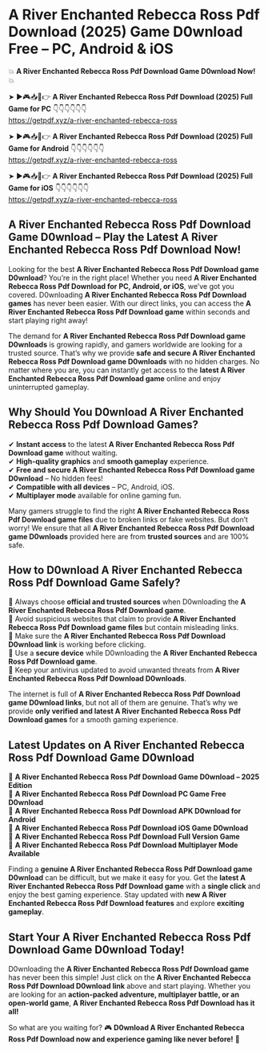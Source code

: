 # A River Enchanted Rebecca Ross Pdf Download (2025) Game D0wnload Free – PC, Android & iOS

💥 **A River Enchanted Rebecca Ross Pdf Download Game D0wnload Now!** 💥  

➤ ►🎮📥📱👉 **A River Enchanted Rebecca Ross Pdf Download (2025) Full Game for PC** 👇👇👇👇👇👇  
https://getpdf.xyz/a-river-enchanted-rebecca-ross  

➤ ►🎮📥📱👉 **A River Enchanted Rebecca Ross Pdf Download (2025) Full Game for Android** 👇👇👇👇👇👇  
https://getpdf.xyz/a-river-enchanted-rebecca-ross  

➤ ►🎮📥📱👉 **A River Enchanted Rebecca Ross Pdf Download (2025) Full Game for iOS** 👇👇👇👇👇👇  
https://getpdf.xyz/a-river-enchanted-rebecca-ross  

## A River Enchanted Rebecca Ross Pdf Download Game D0wnload – Play the Latest A River Enchanted Rebecca Ross Pdf Download Now!

Looking for the best **A River Enchanted Rebecca Ross Pdf Download game D0wnload**? You’re in the right place! Whether you need **A River Enchanted Rebecca Ross Pdf Download for PC, Android, or iOS**, we’ve got you covered. D0wnloading **A River Enchanted Rebecca Ross Pdf Download games** has never been easier. With our direct links, you can access the **A River Enchanted Rebecca Ross Pdf Download game** within seconds and start playing right away!  

The demand for **A River Enchanted Rebecca Ross Pdf Download game D0wnloads** is growing rapidly, and gamers worldwide are looking for a trusted source. That’s why we provide **safe and secure A River Enchanted Rebecca Ross Pdf Download game D0wnloads** with no hidden charges. No matter where you are, you can instantly get access to the **latest A River Enchanted Rebecca Ross Pdf Download game** online and enjoy uninterrupted gameplay.  

## **Why Should You D0wnload A River Enchanted Rebecca Ross Pdf Download Games?**  

✔ **Instant access** to the latest **A River Enchanted Rebecca Ross Pdf Download game** without waiting.  
✔ **High-quality graphics** and **smooth gameplay** experience.  
✔ **Free and secure A River Enchanted Rebecca Ross Pdf Download game D0wnload** – No hidden fees!  
✔ **Compatible with all devices** – PC, Android, iOS.  
✔ **Multiplayer mode** available for online gaming fun.  

Many gamers struggle to find the right **A River Enchanted Rebecca Ross Pdf Download game files** due to broken links or fake websites. But don’t worry! We ensure that all **A River Enchanted Rebecca Ross Pdf Download game D0wnloads** provided here are from **trusted sources** and are 100% safe.  

## **How to D0wnload A River Enchanted Rebecca Ross Pdf Download Game Safely?**  

📌 Always choose **official and trusted sources** when D0wnloading the **A River Enchanted Rebecca Ross Pdf Download game**.  
📌 Avoid suspicious websites that claim to provide **A River Enchanted Rebecca Ross Pdf Download game files** but contain misleading links.  
📌 Make sure the **A River Enchanted Rebecca Ross Pdf Download D0wnload link** is working before clicking.  
📌 Use a **secure device** while D0wnloading the **A River Enchanted Rebecca Ross Pdf Download game**.  
📌 Keep your antivirus updated to avoid unwanted threats from **A River Enchanted Rebecca Ross Pdf Download D0wnloads**.  

The internet is full of **A River Enchanted Rebecca Ross Pdf Download game D0wnload links**, but not all of them are genuine. That’s why we provide **only verified and latest A River Enchanted Rebecca Ross Pdf Download games** for a smooth gaming experience.  

## **Latest Updates on A River Enchanted Rebecca Ross Pdf Download Game D0wnload**  

🔹 **A River Enchanted Rebecca Ross Pdf Download Game D0wnload – 2025 Edition**  
🔹 **A River Enchanted Rebecca Ross Pdf Download PC Game Free D0wnload**  
🔹 **A River Enchanted Rebecca Ross Pdf Download APK D0wnload for Android**  
🔹 **A River Enchanted Rebecca Ross Pdf Download iOS Game D0wnload**  
🔹 **A River Enchanted Rebecca Ross Pdf Download Full Version Game**  
🔹 **A River Enchanted Rebecca Ross Pdf Download Multiplayer Mode Available**  

Finding a **genuine A River Enchanted Rebecca Ross Pdf Download game D0wnload** can be difficult, but we make it easy for you. Get the **latest A River Enchanted Rebecca Ross Pdf Download game** with a **single click** and enjoy the best gaming experience. Stay updated with **new A River Enchanted Rebecca Ross Pdf Download features** and explore **exciting gameplay**.  

## **Start Your A River Enchanted Rebecca Ross Pdf Download Game D0wnload Today!**  

D0wnloading the **A River Enchanted Rebecca Ross Pdf Download game** has never been this simple! Just click on the **A River Enchanted Rebecca Ross Pdf Download D0wnload link** above and start playing. Whether you are looking for an **action-packed adventure, multiplayer battle, or an open-world game**, **A River Enchanted Rebecca Ross Pdf Download has it all!**  

So what are you waiting for? 🎮 **D0wnload A River Enchanted Rebecca Ross Pdf Download now and experience gaming like never before!** 🚀  